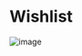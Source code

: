 # Wishlist

![image](https://user-images.githubusercontent.com/82410668/138935423-0a06d800-f80e-480f-82e8-cb9f5c77cfd5.png)
